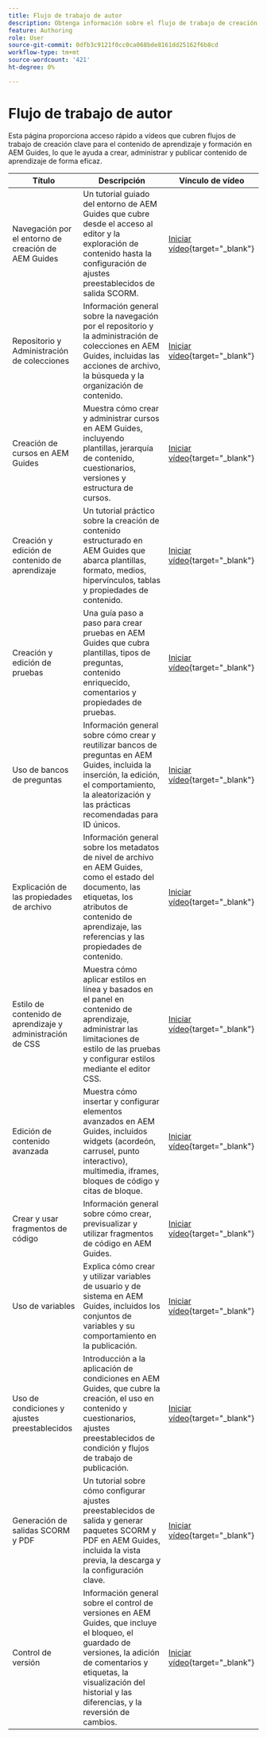 ```yaml
---
title: Flujo de trabajo de autor
description: Obtenga información sobre el flujo de trabajo de creación para contenido de aprendizaje y formación en Experience Manager Guides.
feature: Authoring
role: User
source-git-commit: 0dfb3c9121f0cc0ca068bde8161dd25162f6b8cd
workflow-type: tm+mt
source-wordcount: '421'
ht-degree: 0%

---
```


# Flujo de trabajo de autor

Esta página proporciona acceso rápido a vídeos que cubren flujos de trabajo de creación clave para el contenido de aprendizaje y formación en AEM Guides, lo que le ayuda a crear, administrar y publicar contenido de aprendizaje de forma eficaz.

| Título | Descripción | Vínculo de vídeo |
|-------|-------------|------------|
| Navegación por el entorno de creación de AEM Guides | Un tutorial guiado del entorno de AEM Guides que cubre desde el acceso al editor y la exploración de contenido hasta la configuración de ajustes preestablecidos de salida SCORM. | [Iniciar vídeo](https://video.tv.adobe.com/v/3464836/learning-content-aem-guides){target="_blank"} |
| Repositorio y Administración de colecciones | Información general sobre la navegación por el repositorio y la administración de colecciones en AEM Guides, incluidas las acciones de archivo, la búsqueda y la organización de contenido. | [Iniciar vídeo](https://video.tv.adobe.com/v/3464899/aem-guides-learning-content){target="_blank"} |
| Creación de cursos en AEM Guides | Muestra cómo crear y administrar cursos en AEM Guides, incluyendo plantillas, jerarquía de contenido, cuestionarios, versiones y estructura de cursos. | [Iniciar vídeo](https://video.tv.adobe.com/v/3464902/aem-guides-learning-content){target="_blank"} |
| Creación y edición de contenido de aprendizaje | Un tutorial práctico sobre la creación de contenido estructurado en AEM Guides que abarca plantillas, formato, medios, hipervínculos, tablas y propiedades de contenido. | [Iniciar vídeo](https://video.tv.adobe.com/v/3464900){target="_blank"} |
| Creación y edición de pruebas | Una guía paso a paso para crear pruebas en AEM Guides que cubra plantillas, tipos de preguntas, contenido enriquecido, comentarios y propiedades de pruebas. | [Iniciar vídeo](https://video.tv.adobe.com/v/3464903/learning-content-aem-guides){target="_blank"} |
| Uso de bancos de preguntas | Información general sobre cómo crear y reutilizar bancos de preguntas en AEM Guides, incluida la inserción, la edición, el comportamiento, la aleatorización y las prácticas recomendadas para ID únicos. | [Iniciar vídeo](https://video.tv.adobe.com/v/3464901/learning-content-aem-guides){target="_blank"} |
| Explicación de las propiedades de archivo | Información general sobre los metadatos de nivel de archivo en AEM Guides, como el estado del documento, las etiquetas, los atributos de contenido de aprendizaje, las referencias y las propiedades de contenido. | [Iniciar vídeo](https://video.tv.adobe.com/v/3464898/aem-guides-learning-content){target="_blank"} |
| Estilo de contenido de aprendizaje y administración de CSS | Muestra cómo aplicar estilos en línea y basados en el panel en contenido de aprendizaje, administrar las limitaciones de estilo de las pruebas y configurar estilos mediante el editor CSS. | [Iniciar vídeo](https://video.tv.adobe.com/v/3464895/aem-guides-learning-content){target="_blank"} |
| Edición de contenido avanzada | Muestra cómo insertar y configurar elementos avanzados en AEM Guides, incluidos widgets (acordeón, carrusel, punto interactivo), multimedia, iframes, bloques de código y citas de bloque. | [Iniciar vídeo](https://video.tv.adobe.com/v/3464896/aem-guides-learning-content){target="_blank"} |
| Crear y usar fragmentos de código | Información general sobre cómo crear, previsualizar y utilizar fragmentos de código en AEM Guides. | [Iniciar vídeo](https://video.tv.adobe.com/v/3464897/aem-guides-learning-content){target="_blank"} |
| Uso de variables | Explica cómo crear y utilizar variables de usuario y de sistema en AEM Guides, incluidos los conjuntos de variables y su comportamiento en la publicación. | [Iniciar vídeo](https://video.tv.adobe.com/v/3464893/learning-content-aem-guides){target="_blank"} |
| Uso de condiciones y ajustes preestablecidos | Introducción a la aplicación de condiciones en AEM Guides, que cubre la creación, el uso en contenido y cuestionarios, ajustes preestablecidos de condición y flujos de trabajo de publicación. | [Iniciar vídeo](https://video.tv.adobe.com/v/3464894/learning-content-aem-guides){target="_blank"} |
| Generación de salidas SCORM y PDF | Un tutorial sobre cómo configurar ajustes preestablecidos de salida y generar paquetes SCORM y PDF en AEM Guides, incluida la vista previa, la descarga y la configuración clave. | [Iniciar vídeo](https://video.tv.adobe.com/v/3464904/aem-guides-learning-content){target="_blank"} |
| Control de versión | Información general sobre el control de versiones en AEM Guides, que incluye el bloqueo, el guardado de versiones, la adición de comentarios y etiquetas, la visualización del historial y las diferencias, y la reversión de cambios. | [Iniciar vídeo](https://video.tv.adobe.com/v/3464905/aem-guides-learning-content){target="_blank"} |
